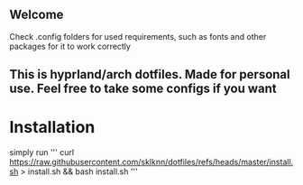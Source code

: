 ## Welcome 

Check .config folders for used requirements, such as fonts and other packages for it to work correctly 

## This is hyprland/arch dotfiles. Made for personal use. Feel free to take some configs if you want 

# Installation 
simply run 
'''
curl https://raw.githubusercontent.com/sklknn/dotfiles/refs/heads/master/install.sh > install.sh && bash install.sh 
'''
